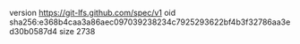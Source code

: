 version https://git-lfs.github.com/spec/v1
oid sha256:e368b4caa3a86aec097039238234c7925293622bf4b3f32786aa3ed30b0587d4
size 2738
